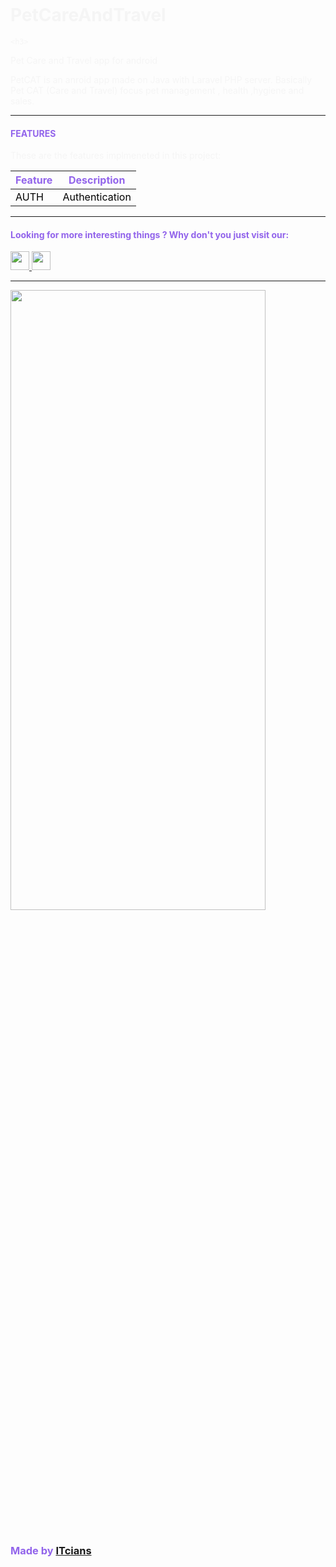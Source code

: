 # PetCareAndTravel
<!DOCTYPE html>
<html lang="en">

<body style="color: whitesmoke; padding: 16px;">
    <style>
    h3,
    h4,
    h5,
    th,
    strong {
        color: #9264EB;
    }

    p {
        color: #000
    }

    td {
        color: #000
    }

    a:hover {
        color: #9264EB;
    }
</style>

    <h3>
Pet Care and Travel app for android</h3>
    <p>PetCAT is an anroid app made on Java with Laravel PHP server. Basically Pet CAT (Care and Travel) focus pet management , health ,hygiene and sales.</p>
    <hr>
    <h4>FEATURES</h4>
    <p>These are the features implmeneted in this project:</p>
    <table style="box-shadow: 0px 0px 5px solid grey;">
        <thead>
            <tr>
                <th>Feature</th>
                <th>Description</th>
            </tr>
        </thead>
        <tbody>
            <tr>
                <td>AUTH</td>
                <td>
                    Authentication
                </td>
            </tr>
        </tbody>
    </table>
    <hr>
    <h4>Looking for more interesting things ? Why don't you just visit our:</h4>
    <a href='https://facebook.com/itcianx'>
        <img src='https://cdn-icons-png.flaticon.com/512/5968/5968764.png' width="30" height="30">
    </a>
    <a href='https://www.youtube.com/channel/UCFuPSGbeycB4ZPAFhIYQfQA'>
        <img src='https://cdn-icons-png.flaticon.com/512/1384/1384060.png' width="30" height="30">
    </a>
    <hr>
    <img src='https://itcians.com/wp-content/uploads/2022/02/Logo-of-ITcians-01-scaled.jpg' style="width:90%;height:50%">
    <h3>Made by <a href='https://itcians.com'>ITcians</a></h3><br>
</body>
